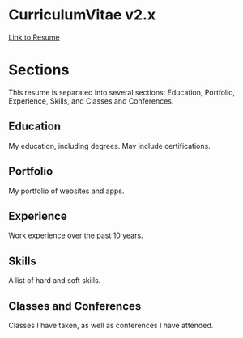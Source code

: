 # CurriculumVitae v2.x

<a href="https://sirkoik.github.io/CurriculumVitae/Alexander_Koik-Cestone_resume.pdf">Link to Resume</a>

# Sections

This resume is separated into several sections: Education, Portfolio, Experience, Skills, and Classes and Conferences.

## Education

My education, including degrees. May include certifications.

## Portfolio

My portfolio of websites and apps.

## Experience

Work experience over the past 10 years.

## Skills

A list of hard and soft skills.

## Classes and Conferences

Classes I have taken, as well as conferences I have attended.
